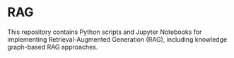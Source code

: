 # RAG
This repository contains Python scripts and Jupyter Notebooks for implementing Retrieval-Augmented Generation (RAG), including knowledge graph-based RAG approaches.
